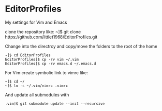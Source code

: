 # EditorProfiles

My settings for Vim and Emacs

clone the repository like:
~]$ git clone https://github.com/littlet1968/EditorProfiles.git

Change into the directroy and copy/move the folders to the root of the home
```
~]$ cd EditorProfiles
EditorProfiles]$ cp -rv vim ~/.vim
EditorProfiles]$ cp -rv emacs.d ~/.emacs.d
```
For Vim create symbolic link to vimrc like:
```
~]$ cd ~/
~]$ ln -s ~/.vim/vimrc .vimrc
```
And update all submodules with
```
.vim]$ git submodule update --init --recursive
```


